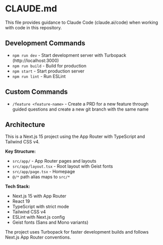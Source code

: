 # CLAUDE.md

This file provides guidance to Claude Code (claude.ai/code) when working with code in this repository.

## Development Commands

- `npm run dev` - Start development server with Turbopack (http://localhost:3000)
- `npm run build` - Build for production
- `npm start` - Start production server
- `npm run lint` - Run ESLint

## Custom Commands

- `/feature <feature-name>` - Create a PRD for a new feature through guided questions and create a new git branch with the same name

## Architecture

This is a Next.js 15 project using the App Router with TypeScript and Tailwind CSS v4.

**Key Structure:**
- `src/app/` - App Router pages and layouts
- `src/app/layout.tsx` - Root layout with Geist fonts
- `src/app/page.tsx` - Homepage
- `@/*` path alias maps to `src/*`

**Tech Stack:**
- Next.js 15 with App Router
- React 19
- TypeScript with strict mode
- Tailwind CSS v4 
- ESLint with Next.js config
- Geist fonts (Sans and Mono variants)

The project uses Turbopack for faster development builds and follows Next.js App Router conventions.